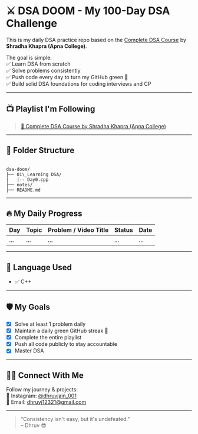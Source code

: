 # ⚔️ DSA DOOM - My 100-Day DSA Challenge

This is my daily DSA practice repo based on the [Complete DSA Course](https://youtube.com/playlist?list=PLfqMhTWNBTe137I_EPQd34TsgV6IO55pt&si=d81dLE6OKbKPLlmX) by **Shradha Khapra (Apna College)**.

The goal is simple:  
✅ Learn DSA from scratch  
✅ Solve problems consistently  
✅ Push code every day to turn my GitHub green 💚  
✅ Build solid DSA foundations for coding interviews and CP

---

## 📺 Playlist I'm Following

> [🔗 Complete DSA Course by Shradha Khapra (Apna College)](https://youtube.com/playlist?list=PLfqMhTWNBTe137I_EPQd34TsgV6IO55pt)

---

## 🧩 Folder Structure

```

dsa-doom/
├── 01\_Learning DSA/
|   |-- Day0.cpp
├── notes/
├── README.md

```

---

## 🔥 My Daily Progress

| Day | Topic         | Problem / Video Title                 | Status | Date       |
|-----|---------------|----------------------------------------|--------|------------|
| ... | ...           | ...                                    | ...    | ...        |

---

## 🧠 Language Used

- ✅ C++  
---

## 🛡️ My Goals

- [x] Solve at least 1 problem daily
- [x] Maintain a daily green GitHub streak 💚
- [x] Complete the entire playlist
- [x] Push all code publicly to stay accountable
- [x] Master DSA

---

## 🧑‍🚀 Connect With Me

Follow my journey & projects:  
🔗 Instagram: [@dhruvjain_001](https://www.instagram.com/dhruvjain_001)  
📧 Email: dhruvj12321@gmail.com  

---

> “Consistency isn't easy, but it's undefeated.”  
> – Dhruv 😎